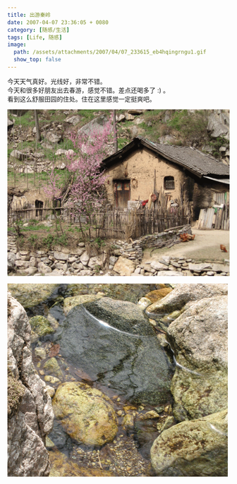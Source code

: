 ```yaml
---
title: 出游秦岭
date: 2007-04-07 23:36:05 + 0080
category: [随感/生活]
tags: [Life, 随感]
image:
  path: /assets/attachments/2007/04/07_233615_eb4hqingrngu1.gif
  show_top: false
---
```


今天天气真好。光线好，非常不错。  
今天和很多好朋友出去春游，感觉不错。差点还喝多了 :) 。  
看到这么舒服田园的住处。住在这里感觉一定挺爽吧。  

![秦岭](/assets/attachments/2007/04/07_233615_eb4hqingrngu1.gif)  

![秦岭](/assets/attachments/2007/04/07_233626_liaoqingrngu2.gif)
